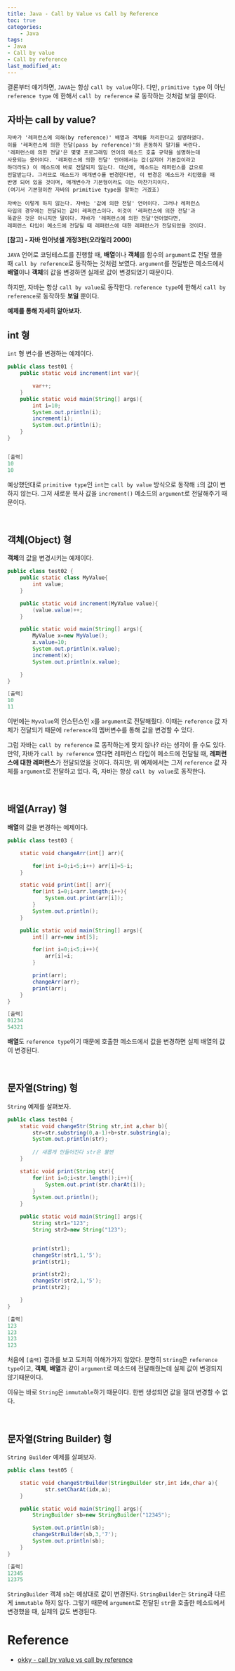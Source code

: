 ```yaml
---
title: Java - Call by Value vs Call by Reference
toc: true
categories:	
    - Java
tags: 
- Java
- Call by value
- Call by reference
last_modified_at:
---
```


   결론부터 얘기하면, `JAVA`는 항상 `call by value`이다. 다만, `primitive type` 이 아닌 `reference type` 에 한해서 `call by reference` 로 동작하는 것처럼 보일 뿐이다. 

## 자바는 call by value?

```
자바가 '레퍼런스에 의해(by reference)' 배열과 객체를 처리한다고 설명하였다.
이를 '레퍼런스에 의한 전달(pass by reference)'와 혼동하지 말기를 바란다.
'레퍼런스에 의한 전달'은 몇몇 프로그래밍 언어의 메소드 호출 규약을 설명하는데
사용되는 용어이다. '레퍼런스에 의한 전달' 언어에서는 값(심지어 기본값이라고
하더라도) 이 메소드에 바로 전달되지 않는다. 대신에, 메소드는 레퍼런스를 값으로
전달받는다. 그러므로 메소드가 매개변수를 변경한다면, 이 변경은 메소드가 리턴했을 때
반영 되어 있을 것이며, 매개변수가 기본형이라도 이는 마찬가지이다.
(여기서 기본형이란 자바의 primitive type을 말하는 거겠죠)

자바는 이렇게 하지 않는다. 자바는 '값에 의한 전달' 언어이다. 그러나 레퍼런스
타입의 경우에는 전달되는 값이 레퍼런스이다. 이것이 '레퍼런스에 의한 전달'과
똑같은 것은 아니지만 말이다. 자바가 '레퍼런스에 의한 전달'언어였다면,
레퍼런스 타입이 메소드에 전달될 때 레퍼런스에 대한 레퍼런스가 전달되었을 것이다.
```

**[참고] - 자바 인어넛셀 개정3판(오라일리 2000)**

 `JAVA` 언어로 코딩테스트를 진행할 때, **배열**이나 **객체**를 함수의 `argument`로 전달 했을 때 `call by reference`로 동작하는 것처럼 보였다. `argument`를 전달받은 메소드에서 **배열**이나 **객체**의 값을 변경하면 실제로 값이 변경되었기 때문이다.

하지만, 자바는 항상 `call by value`로 동작한다. `reference type`에 한해서 `call by reference`로 동작하듯 **보일** 뿐이다.

**예제를 통해 자세히 알아보자.**

## int 형

`int` 형 변수를 변경하는 예제이다.

```java
public class test01 {
    public static void increment(int var){

        var++;
    }
    public static void main(String[] args){
        int i=10;
        System.out.println(i);
        increment(i);
        System.out.println(i);
    }
}


[출력]
10
10
```

예상했던대로 `primitive type`인 `int`는 `call by value` 방식으로 동작해 `i`의 값이 변하지 않는다. 그저 새로운 복사 값을 `increment()` 메소드의 `argument`로 전달해주기 때문이다.

<br/>

## 객체(Object) 형

**객체**의 값을 변경시키는 예제이다.

```java
public class test02 {
    public static class MyValue{
        int value;
    }

    public static void increment(MyValue value){
        (value.value)++;
    }

    public static void main(String[] args){
        MyValue x=new MyValue();
        x.value=10;
        System.out.println(x.value);
        increment(x);
        System.out.println(x.value);

    }
}

[출력]
10
11
```

이번에는 `Myvalue`의 인스턴스인 `x`를 `argument`로 전달해줬다. 이때는 `reference` 값 자체가 전달되기 때문에 `reference`의 멤버변수를 통해 값을 변경할 수 있다.

그럼 자바는 `call by reference` 로 동작하는게 맞지 않나? 라는 생각이 들 수도 있다. 만약, 자바가 `call by reference` 였다면 레퍼런스 타입이 메소드에 전달될 때, **레퍼런스에 대한 레퍼런스**가 전달되었을 것이다. 하지만, 위 예제에서는 그저 `reference` 값 자체를 `argument`로 전달하고 있다. 즉, 자바는 항상 `call by value`로 동작한다.



<br/>

## 배열(Array) 형

**배열**의 값을 변경하는 예제이다.

```java
public class test03 {

    static void changeArr(int[] arr){

        for(int i=0;i<5;i++) arr[i]=5-i;
    }

    static void print(int[] arr){
        for(int i=0;i<arr.length;i++){
            System.out.print(arr[i]);
        }
        System.out.println();
    }

    public static void main(String[] args){
        int[] arr=new int[5];

        for(int i=0;i<5;i++){
            arr[i]=i;
        }

        print(arr);
        changeArr(arr);
        print(arr);
    }
}

[출력]
01234
54321
```

**배열**도 `reference type`이기 때문에 호출한 메소드에서 값을 변경하면 실제 배열의 값이 변경된다.

<br/>

## 문자열(String) 형

`String` 예제를 살펴보자.

```java
public class test04 {
    static void changeStr(String str,int a,char b){
        str=str.substring(0,a-1)+b+str.substring(a);
        System.out.println(str);
        
        // 새롭게 만들어진다 str은 불변
    }

    static void print(String str){
        for(int i=0;i<str.length();i++){
            System.out.print(str.charAt(i));
        }
        System.out.println();
    }

    public static void main(String[] args){
        String str1="123";
        String str2=new String("123");


        print(str1);
        changeStr(str1,1,'5');
        print(str1);

        print(str2);
        changeStr(str2,1,'5');
        print(str2);

    }
}

[출력]
123
123
123
123
```

처음에 `[출력]` 결과를 보고 도저히 이해가가지 않았다. 분명히 `String`은 `reference type`이고, **객체**, **배열**과 같이 `argument`로 메소드에 전달해줬는데 실제 값이 변경되지 않기때문이다.

이유는 바로 `String`은 `immutable`하기 때문이다. 한번 생성되면 값을 절대 변경할 수 없다.

<br/>

## 문자열(String Builder) 형

`String Builder` 예제를 살펴보자.

```java
public class test05 {

    static void changeStrBuilder(StringBuilder str,int idx,char a){
            str.setCharAt(idx,a);
    }

    public static void main(String[] args){
        StringBuilder sb=new StringBuilder("12345");

        System.out.println(sb);
        changeStrBuilder(sb,3,'7');
        System.out.println(sb);
    }
}

[출력]
12345
12375
```

`StringBuilder` 객체 `sb`는 예상대로 값이 변경된다. `StringBuilder`는 `String`과 다르게 `immutable` 하지 않다. 그렇기 때문에 `argument`로 전달된 `str`을 호출한 메소드에서 변경했을 때, 실제의 값도 변경된다.





# Reference

- [okky - call by value vs call by reference](https://okky.kr/article/32431)
